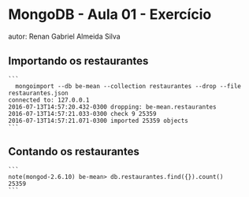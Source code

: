 # MongoDB - Aula 01 - Exercício
autor: Renan Gabriel Almeida Silva

## Importando os restaurantes

    ```
      mongoimport --db be-mean --collection restaurantes --drop --file restaurantes.json
    connected to: 127.0.0.1
    2016-07-13T14:57:20.432-0300 dropping: be-mean.restaurantes
    2016-07-13T14:57:21.033-0300 check 9 25359
    2016-07-13T14:57:21.071-0300 imported 25359 objects
    ```

## Contando os restaurantes

    ```
    note(mongod-2.6.10) be-mean> db.restaurantes.find({}).count()
    25359
    ```

